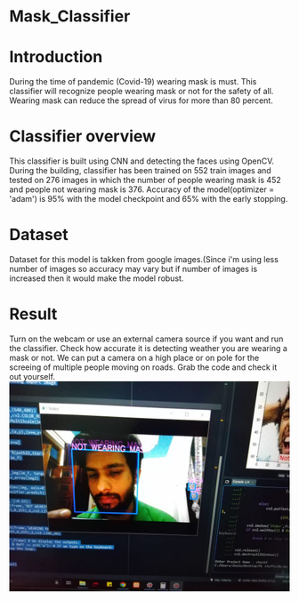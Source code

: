 # Mask_Classifier

# Introduction
During the time of pandemic (Covid-19) wearing mask is must. This classifier will recognize people wearing mask or not for the safety of all. 
Wearing mask can reduce the spread of virus for more than 80 percent.

# Classifier overview
This classifier is built using CNN and detecting the faces using OpenCV.
During the building, classifier has been trained on 552 train images and tested on 276 images in which the number of people wearing mask is 452 and people not wearing mask is 376.
Accuracy of the model(optimizer = 'adam') is 95% with the model checkpoint and 65% with the early stopping.

# Dataset
Dataset for this model is takken from google images.(Since i'm using less number of images so accuracy may vary but if number of images is increased then it would make the model robust.

# Result
Turn on the webcam or use an external camera source if you want and run the classifier. Check how accurate it is detecting weather you are wearing a mask or not.
We can put a camera on a high place or on pole for the screeing of multiple people moving on roads.
Grab the code and check it out yourself.
![alt text](https://github.com/shalom217/Mask_Classifier/blob/master/WhatsApp%20Image%202020-05-17%20at%2023.02.05.jpeg)
